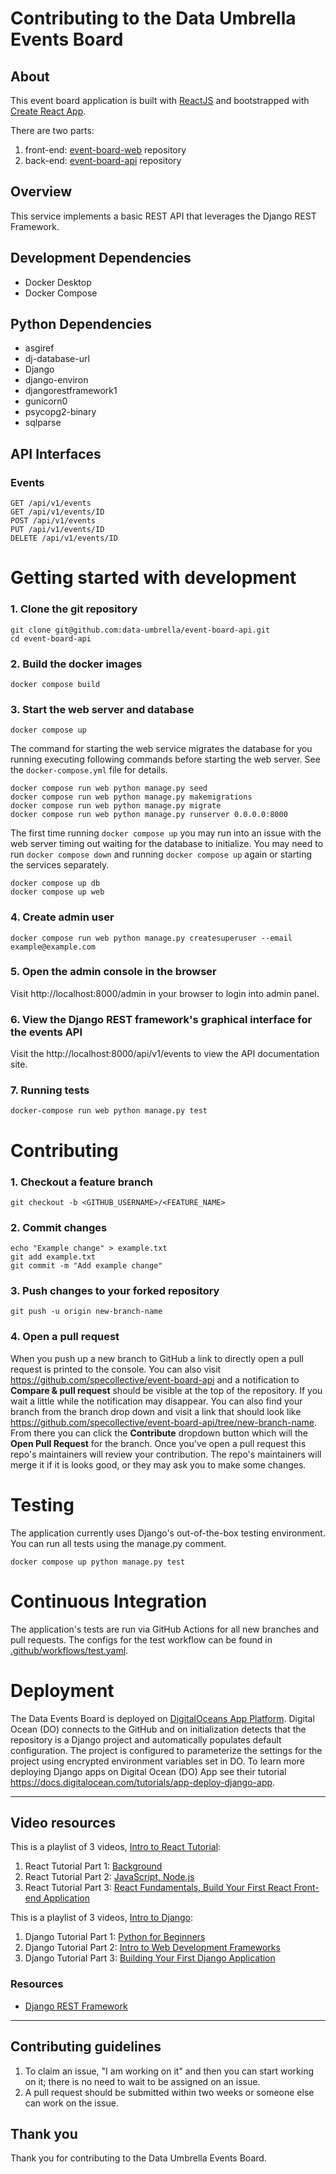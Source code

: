 # Contributing to the Data Umbrella Events Board

## About
This event board application is built with [ReactJS](https://reactjs.org/) and bootstrapped with [Create React App](https://github.com/facebook/create-react-app).

There are two parts:  
1. front-end: [event-board-web](https://github.com/data-umbrella/event-board-web) repository
1. back-end: [event-board-api](https://github.com/data-umbrella/event-board-api) repository

## Overview

This service implements a basic REST API that leverages the Django REST Framework.

## Development Dependencies

- Docker Desktop
- Docker Compose

## Python Dependencies

- asgiref
- dj-database-url
- Django
- django-environ
- djangorestframework1
- gunicorn0
- psycopg2-binary
- sqlparse

## API Interfaces

### Events
```
GET /api/v1/events  
GET /api/v1/events/ID
POST /api/v1/events
PUT /api/v1/events/ID
DELETE /api/v1/events/ID
```

# Getting started with development

### 1. Clone the git repository

  ```
  git clone git@github.com:data-umbrella/event-board-api.git
  cd event-board-api
  ```

### 2. Build the docker images

  ```
  docker compose build
  ```

### 3. Start the web server and database

  ```
  docker compose up
  ```

  The command for starting the web service migrates the database for you running executing following commands before starting the web server. See the `docker-compose.yml` file for details.
  
  ```console
  docker compose run web python manage.py seed
  docker compose run web python manage.py makemigrations
  docker compose run web python manage.py migrate
  docker compose run web python manage.py runserver 0.0.0.0:8000
  ```

  The first time running `docker compose up` you may run into an issue with the web server timing out waiting for the database to initialize. You may need to run `docker compose down` and running `docker compose up` again or starting the services separately.

  ```
  docker compose up db
  docker compose up web
  ```

### 4. Create admin user

  ```
  docker compose run web python manage.py createsuperuser --email example@example.com
  ```

### 5. Open the admin console in the browser

Visit http://localhost:8000/admin in your browser to login into admin panel.

### 6. View the Django REST framework's graphical interface for the events API

Visit the http://localhost:8000/api/v1/events to view the API documentation site.

### 7. Running tests

  ```
  docker-compose run web python manage.py test
  ```

# Contributing

### 1. Checkout a feature branch

```
git checkout -b <GITHUB_USERNAME>/<FEATURE_NAME>
```

### 2. Commit changes

```
echo "Example change" > example.txt
git add example.txt
git commit -m "Add example change"
```

### 3. Push changes to your forked repository

```
git push -u origin new-branch-name
```

### 4. Open a pull request

When you push up a new branch to GitHub a link to directly open a pull request is printed to the console. You can also visit https://github.com/specollective/event-board-api and a notification to **Compare & pull request** should be visible at the top of the repository. If you wait a little while the notification may disappear. You can also find your branch from the branch drop down and visit a link that should look like https://github.com/specollective/event-board-api/tree/new-branch-name. From there you can click the **Contribute** dropdown button which will the **Open Pull Request** for the branch. Once you've open a pull request this repo's maintainers will review your contribution. The repo's maintainers will merge it if it is looks good, or they may ask you to make some changes.

# Testing

The application currently uses Django's out-of-the-box testing environment. You can run all tests using the manage.py comment.

  ```
  docker compose up python manage.py test
  ```

# Continuous Integration

The application's tests are run via GitHub Actions for all new branches and pull requests. The configs for the test workflow can be found in [.github/workflows/test.yaml](https://github.com/specollective/event-board-api/blob/main/.github/workflows/test.yaml).

# Deployment

The Data Events Board is deployed on [DigitalOceans App Platform](https://www.digitalocean.com/products/app-platform). Digital Ocean (DO) connects to the GitHub and on initialization detects that the repository is a Django project and automatically populates default configuration. The project is configured to parameterize the settings for the project using encrypted environment variables set in DO. To learn more deploying Django apps on Digital Ocean (DO) App see their tutorial https://docs.digitalocean.com/tutorials/app-deploy-django-app.


---

## Video resources

This is a playlist of 3 videos, [Intro to React Tutorial](https://www.youtube.com/playlist?list=PLBKcU7Ik-ir9bAT2eXmQ4Ojn2--hT3O87):  
1. React Tutorial Part 1: [Background](https://youtu.be/jNO-pPR7zkg)
1. React Tutorial Part 2: [JavaScript, Node.js](https://youtu.be/JWt4Z4sAlxk)
1. React Tutorial Part 3: [React Fundamentals, Build Your First React Front-end Application](https://youtu.be/MSAbOBHGkhw)

This is a playlist of 3 videos, [Intro to Django](https://www.youtube.com/playlist?list=PLBKcU7Ik-ir9HhpZQr3WolhYgbqtZSJZr):  
1. Django Tutorial Part 1: [Python for Beginners](https://youtu.be/Yr1ewxg8os8)
1. Django Tutorial Part 2: [Intro to Web Development Frameworks](https://youtu.be/K4NQmrGEWGM)
1. Django Tutorial Part 3: [Building Your First Django Application](https://www.youtube.com/watch?v=QTQSzirDs8E&list=PLBKcU7Ik-ir9HhpZQr3WolhYgbqtZSJZr&index=3&t=1s)

### Resources
- [Django REST Framework](https://www.django-rest-framework.org/)

---

## Contributing guidelines

1) To claim an issue, "I am working on it" and then you can start working on it; there is no need to wait to be assigned on an issue.
2) A pull request should be submitted within two weeks or someone else can work on the issue.


## Thank you
Thank you for contributing to the Data Umbrella Events Board.
